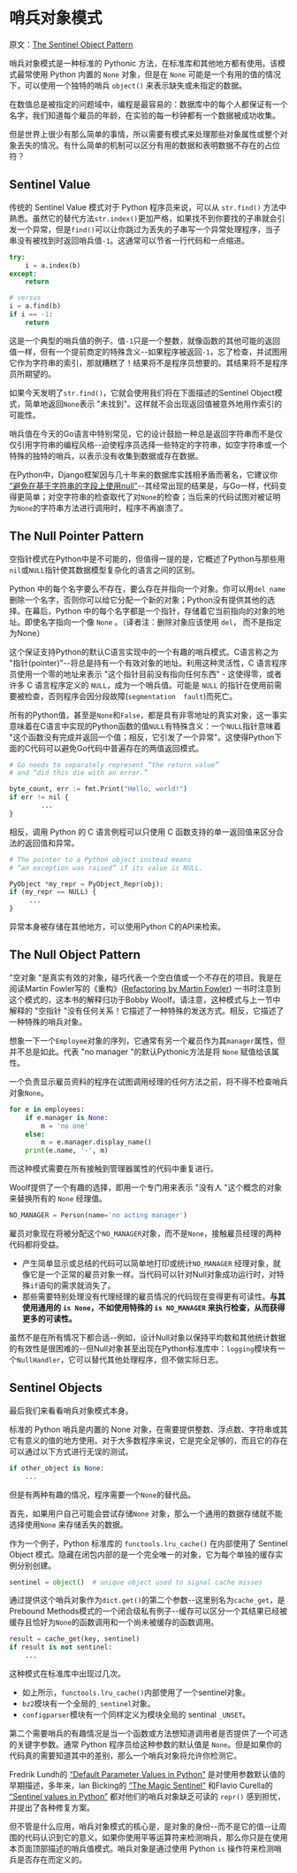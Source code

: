 # 哨兵对象模式

原文：[The Sentinel Object Pattern](https://python-patterns.guide/python/sentinel-object/)

哨兵对象模式是一种标准的 Pythonic 方法，在标准库和其他地方都有使用。该模式最常使用 Python 内置的 `None` 对象，但是在 `None` 可能是一个有用的值的情况下，可以使用一个独特的哨兵 `object()` 来表示缺失或未指定的数据。

在数值总是被指定的问题域中，编程是最容易的：数据库中的每个人都保证有一个名字，我们知道每个雇员的年龄，在实验的每一秒钟都有一个数据被成功收集。

但是世界上很少有那么简单的事情，所以需要有模式来处理那些对象属性或整个对象丢失的情况。有什么简单的机制可以区分有用的数据和表明数据不存在的占位符？

## Sentinel Value

传统的 Sentinel Value 模式对于 Python 程序员来说，可以从 `str.find()` 方法中熟悉。虽然它的替代方法`str.index()`更加严格，如果找不到你要找的子串就会引发一个异常，但是`find()`可以让你跳过为丢失的子串写一个异常处理程序，当子串没有被找到时返回哨兵值`-1`。这通常可以节省一行代码和一点缩进。

```python
try:
    i = a.index(b)
except:
    return

# versus
i = a.find(b)
if i == -1:
    return
```

这是一个典型的哨兵值的例子。值`-1`只是一个整数，就像函数的其他可能的返回值一样，但有一个提前商定的特殊含义--如果程序被返回`-1`，忘了检查，并试图用它作为字符串的索引，那就糟糕了！结果将不是程序员想要的。其结果将不是程序员所期望的。

如果今天发明了`str.find()`，它就会使用我们将在下面描述的Sentinel Object模式，简单地返回`None`表示 "未找到"。这样就不会出现返回值被意外地用作索引的可能性。

哨兵值在今天的Go语言中特别常见，它的设计鼓励一种总是返回字符串而不是仅仅引用字符串的编程风格--迫使程序员选择一些特定的字符串，如空字符串或一个特殊的独特的哨兵，以表示没有收集到数据或存在数据。

在Python中，Django框架因与几十年来的数据库实践相矛盾而著名，它建议你 ["避免在基于字符串的字段上使用null"](https://docs.djangoproject.com/en/dev/ref/models/fields/#null)--其经常出现的结果是，与Go一样，代码变得更简单；对空字符串的检查取代了对`None`的检查；当后来的代码试图对被证明为`None`的字符串方法进行调用时，程序不再崩溃了。

## The Null Pointer Pattern

空指针模式在Python中是不可能的，但值得一提的是，它概述了Python与那些用`nil`或`NULL`指针使其数据模型复杂化的语言之间的区别。

Python 中的每个名字要么不存在，要么存在并指向一个对象。你可以用`del name`删除一个名字，否则你可以给它分配一个新的对象；Python没有提供其他的选择。在幕后，Python 中的每个名字都是一个指针，存储着它当前指向的对象的地址。即使名字指向一个像 `None` 。（译者注：删除对象应该使用 `del`， 而不是指定为None）

这个保证支持Python的默认C语言实现中的一个有趣的哨兵模式。C语言称之为 "指针(pointer)"--将总是持有一个有效对象的地址。利用这种灵活性，C 语言程序员使用一个零的地址来表示 "这个指针目前没有指向任何东西" - 这使得零，或者许多 C 语言程序定义的 `NULL`，成为一个哨兵值。可能是 `NULL` 的指针在使用前需要被检查，否则程序会因分段故障(`segmentation  fault`)而死亡。

所有的Python值，甚至是`None`和`False`，都是具有非零地址的真实对象，这一事实意味着在C语言中实现的Python函数的值`NULL`有特殊含义：一个`NULL`指针意味着 "这个函数没有完成并返回一个值；相反，它引发了一个异常"。这使得Python下面的C代码可以避免Go代码中普遍存在的两值返回模式。

```python
# Go needs to separately represent “the return value”
# and “did this die with an error.”

byte_count, err := fmt.Print("Hello, world!")
if err != nil {
        ...
}
```

相反，调用 Python 的 C 语言例程可以只使用 C 函数支持的单一返回值来区分合法的返回值和异常。

```python
# The pointer to a Python object instead means
# “an exception was raised” if its value is NULL.

PyObject *my_repr = PyObject_Repr(obj);
if (my_repr == NULL) {
     ...
}
```
异常本身被存储在其他地方，可以使用Python C的API来检索。

## The Null Object Pattern

"空对象 "是真实有效的对象，碰巧代表一个空白值或一个不存在的项目。我是在阅读Martin Fowler写的《重构》([Refactoring by Martin Fowler](https://python-patterns.guide/fowler-refactoring/)) 一书时注意到这个模式的，这本书的解释归功于Bobby Woolf。请注意，这种模式与上一节中解释的 "空指针 "没有任何关系！它描述了一种特殊的发送方式。相反，它描述了一种特殊的哨兵对象。

想象一下一个`Employee`对象的序列，它通常有另一个雇员作为其`manager`属性，但并不总是如此。代表 "no manager "的默认Pythonic方法是将 `None` 赋值给该属性。

一个负责显示雇员资料的程序在试图调用经理的任何方法之前，将不得不检查哨兵对象`None`。

```python
for e in employees:
    if e.manager is None:
        m = 'no one'
    else:
        m = e.manager.display_name()
    print(e.name, '-', m)
```

而这种模式需要在所有接触到管理器属性的代码中重复进行。

Woolf提供了一个有趣的选择，即用一个专门用来表示 "没有人 "这个概念的对象来替换所有的 `None` 经理值。

```python
NO_MANAGER = Person(name='no acting manager')
```

雇员对象现在将被分配这个`NO_MANAGER`对象，而不是`None`，接触雇员经理的两种代码都将受益。

- 产生简单显示或总结的代码可以简单地打印或统计`NO_MANAGER` 经理对象，就像它是一个正常的雇员对象一样。当代码可以针对Null对象成功运行时，对特殊`if`语句的需求就消失了。
- 那些需要特别处理没有代理经理的雇员情况的代码现在变得更有可读性。**与其使用通用的 `is None`，不如使用特殊的 `is NO_MANAGER` 来执行检查，从而获得更多的可读性。**

虽然不是在所有情况下都合适--例如，设计Null对象以保持平均数和其他统计数据的有效性是很困难的--但Null对象甚至出现在Python标准库中：`logging`模块有一个`NullHandler`，它可以替代其他处理程序，但不做实际日志。

## Sentinel Objects

最后我们来看看哨兵对象模式本身。

标准的 Python 哨兵是内置的 None 对象，在需要提供整数、浮点数、字符串或其它有意义的值的地方使用。对于大多数程序来说，它是完全足够的，而且它的存在可以通过以下方式进行无误的测试。

```python
if other_object is None:
    ...
```

但是有两种有趣的情况，程序需要一个`None`的替代品。

首先，如果用户自己可能会尝试存储`None` 对象，那么一个通用的数据存储就不能选择使用`None` 来存储丢失的数据。

作为一个例子，Python 标准库的 `functools.lru_cache()` 在内部使用了 Sentinel Object 模式。隐藏在闭包内部的是一个完全唯一的对象，它为每个单独的缓存实例分别创建。

```python
sentinel = object()  # unique object used to signal cache misses
```

通过提供这个哨兵对象作为`dict.get()`的第二个参数--这里别名为`cache_get`，是Prebound Methods模式的一个闭合级私有例子--缓存可以区分一个其结果已经被缓存且恰好为`None`的函数调用和一个尚未被缓存的函数调用。

```python
result = cache_get(key, sentinel)
if result is not sentinel:
    ...
```

这种模式在标准库中出现过几次。

- 如上所示，`functools.lru_cache()`内部使用了一个sentinel对象。
- `bz2`模块有一个全局的`_sentinel`对象。
- `configparser`模块有一个同样定义为模块全局的 sentinal `_UNSET`。

第二个需要哨兵的有趣情况是当一个函数或方法想知道调用者是否提供了一个可选的关键字参数。通常 Python 程序员给这种参数的默认值是 `None`。但是如果你的代码真的需要知道其中的差别，那么一个哨兵对象将允许你检测它。

Fredrik Lundh的 [“Default Parameter Values in Python”](http://effbot.org/zone/default-values.htm) 是对使用参数默认值的早期描述，多年来，Ian Bicking的 [“The Magic Sentinel”](http://www.ianbicking.org/blog/2008/12/the-magic-sentinel.html) 和Flavio Curella的 [“Sentinel values in Python”](https://www.revsys.com/tidbits/sentinel-values-python/) 都对他们的哨兵对象缺乏可读的 `repr()` 感到担忧，并提出了各种修复方案。

但不管是什么应用，哨兵对象模式的核心是，是对象的身份--而不是它的值--让周围的代码认识到它的意义。如果你使用平等运算符来检测哨兵，那么你只是在使用本页面顶部描述的哨兵值模式。哨兵对象是通过使用 Python `is` 操作符来检测哨兵是否存在而定义的。


